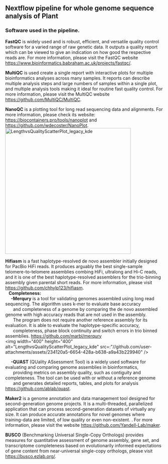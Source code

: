 <h2>Nextflow pipeline for whole genome sequence analysis of Plant </h2>

<h3>Software used in the pipeline.</h3>

**FastQC** is widely used and is robust, efficient, and versatile quality control software for a varied range of raw genetic data. It outputs a quality report which can be viewed to give an indication on how good the respective reads are. For more information, please visit the FastQC website https://www.bioinformatics.babraham.ac.uk/projects/fastqc/.

**MultiQC** is used create a single report with interactive plots for multiple bioinformatics analyses across many samples. It reports can describe multiple analysis steps and large numbers of samples within a single plot, and multiple analysis tools making it ideal for routine fast quality control. For more information, please visit the MultiQC website https://github.com/MultiQC/MultiQC.

**NanoQC** is a plotting tool for long read sequencing data and alignments. For more information, please check its website: https://biocontainers.pro/tools/nanoplot and https://github.com/wdecoster/NanoPlot. <br>
<img width="400" height="400" alt="LengthvsQualityScatterPlot_legacy_kde" src="https://github.com/user-attachments/assets/1bcb8557-c3c7-451b-a7db-7ea96fab3aa5" />

**Hifiasm** 
is a fast haplotype-resolved de novo assembler initially designed for PacBio HiFi reads. It produces arguably the best single-sample telomere-to-telomere assemblies combing HiFi, ultralong and Hi-C reads, and it is one of the best haplotype-resolved assemblers for the trio-binning assembly given parental short reads. For more information, please visit https://github.com/chhylp123/hifiasm. <br> 
&ensp; **Completeness:** <br>
  &emsp; **-Merqury** is a tool for validating genomes assembled using long read sequencing. The algorithm uses k-mer to evaluate base accuracy <br> &emsp; &ensp;and completeness of a genome by comparing the de novo assembled genome with high accuracy reads that are not used in the assembly. <br>
  &emsp; &ensp;The program does not require another reference assembly for its evaluation. It is able to evaluate the haplotype-specific accuracy, <br>
  &emsp; &ensp;completeness, phase block continuity and switch errors in trio binned assemblies. https://github.com/marbl/merqury <br>
  <img width="400" height="400" alt="LengthvsQualityScatterPlot_legacy_kde" src=:"//github.com/user-attachments/assets/234120a5-6654-428a-b638-a9a43b229940" />

  
  &emsp; **-QUAST** (QUality ASsessment Tool) is a widely used software for evaluating and comparing genome assemblies in bioinformatics, <br>
  &emsp; &ensp;providing metrics on assembly quality, such as contiguity and completeness. The tool can be used with or without a reference genome <br>
  &emsp; &ensp;and generates detailed reports, tables, and plots for analysis https://github.com/ablab/quast.

**Maker2** 
is a genome annotation and data management tool designed for second-generation genome projects. It is a multi-threaded, parallelized application that can process second-generation datasets of virtually any size. It can produce accurate annotations for novel genomes where training-data are limited, of low quality or even non-existent. . For more information, please visit the website https://github.com/Yandell-Lab/maker.

**BUSCO**
 (Benchmarking Universal Single-Copy Orthologs) provides measures for quantitative assessment of genome assembly, gene set, and transcriptome completeness based on evolutionarily informed expectations of gene content from near-universal single-copy orthologs, please visit https://busco.ezlab.org/.


